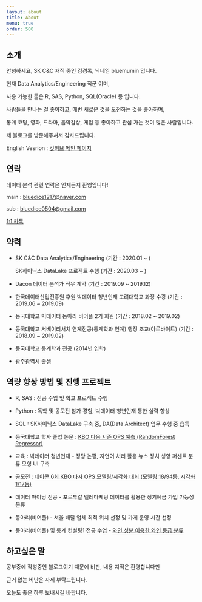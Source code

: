 ```yaml
---
layout: about
title: About
menu: true
order: 500
---
```


## 소개

안녕하세요, SK C&C 재직 중인 김경록, 닉네임 bluemumin 입니다.

현재 Data Analytics/Engineering 직군 이며,

사용 가능한 툴은 R, SAS, Python, SQL(Oracle) 등 입니다.

사람들을 만나는 걸 좋아하고, 매번 새로운 것을 도전하는 것을 좋아하며,

통계 코딩, 영화, 드라마, 음악감상, 게임 등 좋아하고 관심 가는 것이 많은 사람입니다.

제 블로그를 방문해주셔서 감사드립니다.

English Vesrion : [깃허브 메인 페이지](https://github.com/bluemumin)

## 연락

데이터 분석 관련 연락은 언제든지 환영입니다!

main : bluedice1217@naver.com

sub : bluedice0504@gmail.com

[1:1 카톡](https://open.kakao.com/o/sWRopIHb)


## 약력

- SK C&C Data Analytics/Engineering (기간 : 2020.01 ~ )
  
  SK하이닉스 DataLake 프로젝트 수행 (기간 : 2020.03 ~ )

- Dacon 데이터 분석가 직무 계약 (기간 : 2019.09 ~ 2019.12)

- 한국데이터산업진흥원 후원 빅데이터 청년인재 고려대학교 과정 수강 (기간 : 2019.06 ~ 2019.09)

- 동국대학교 빅데이터 동아리 비어플 2기 회원 (기간 : 2018.02 ~ 2019.02)

- 동국대학교 서베이리서치 연계전공(통계학과 연계) 행정 조교(아르바이트) (기간 : 2018.09 ~ 2019.02)

- 동국대학교 통계학과 전공 (2014년 입학)

- 광주광역시 출생

## 역량 향상 방법 및 진행 프로젝트

- R, SAS : 전공 수업 및 학교 프로젝트 수행

- Python : 독학 및 공모전 참가 경험, 빅데이터 청년인재 통한 실력 향상

- SQL : SK하이닉스 DataLake 구축 중, DA(Data Architect) 업무 수행 중 습득

- 동국대학교 학사 졸업 논문 : [KBO 다음 시즌 OPS 예측 (RandomForest Regressor)](https://bluemumin.github.io/project/2019/11/26/Project-baseball-graduate-report-part/)
  
- 교육 : 빅데이터 청년인재 - 정당 논평, 자연어 처리 활용 뉴스 정치 성향 퍼센트 분류 모형 UI 구축
  
- 공모전 : [데이콘 6회 KBO 타자 OPS 모델링/시각화 대회 (모델링 18/94등, 시각화 1/17등)](https://bluemumin.github.io/project/2019/09/25/Project-six-dacon/)

- 데이터 마이닝 전공 - 포르투갈 텔레마케팅 데이터를 활용한 정기예금 가입 가능성 분류

- 동아리(비어플) - 서울 배달 업체 최적 위치 선정 및 가게 운영 시간 선정

- 동아리(비어플) 및 통계 컨설팅1 전공 수업 - [와인 성분 이용한 와인 등급 분류](https://bluemumin.github.io/project/2019/09/28/Project-wine2/)

## 하고싶은 말

공부중에 작성중인 블로그이기 때문에 비판, 내용 지적은 환영합니다만 

근거 없는 비난은 자제 부탁드립니다.

오늘도 좋은 하루 보내시길 바랍니다.